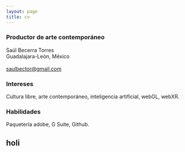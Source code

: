 ```yaml
---
layout: page
title: cv
---
```


### Productor de arte contemporáneo
Saúl Becerra Torres
<br>
Guadalajara-León, México
<br>  
saulbector@gmail.com  

### Intereses

Cultura libre, arte contemporáneo, inteligencia artificial, webGL, webXR.

### Habilidades

Paquetería adobe, G Suite, Github.

## holi